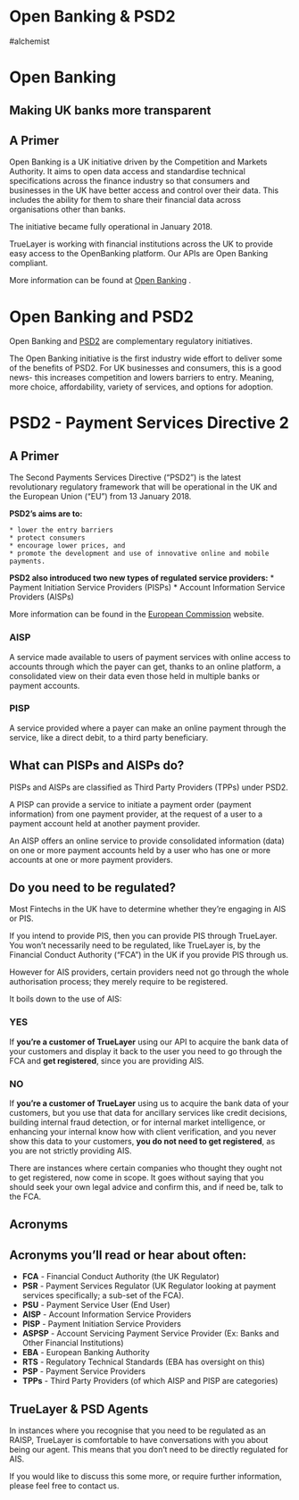 # Open Banking & PSD2 
#alchemist


# Open Banking
## Making UK banks more transparent
## A Primer
Open Banking is a UK initiative driven by the Competition and Markets Authority. It aims to open data access and standardise technical specifications across the finance industry so that consumers and businesses in the UK have better access and control over their data. This includes the ability for them to share their financial data across organisations other than banks.

The initiative became fully operational in January 2018.

TrueLayer is working with financial institutions across the UK to provide easy access to the OpenBanking platform. Our APIs are Open Banking compliant.

More information can be found at  [Open Banking](https://www.openbanking.org.uk/) .

# Open Banking and PSD2
Open Banking and  [PSD2](https://truelayer.com/psd2/)  are complementary regulatory initiatives.

The Open Banking initiative is the first industry wide effort to deliver some of the benefits of PSD2. For UK businesses and consumers, this is a good news- this increases competition and lowers barriers to entry. Meaning, more choice, affordability, variety of services, and options for adoption.



# PSD2 - Payment Services Directive 2
## A Primer
The Second Payments Services Directive (“PSD2”) is the latest revolutionary regulatory framework that will be operational in the UK and the European Union (“EU”) from 13 January 2018.

**PSD2’s aims are to:**

	* lower the entry barriers
	* protect consumers
	* encourage lower prices, and
	* promote the development and use of innovative online and mobile payments.

**PSD2 also introduced two new types of regulated service providers:**
	* Payment Initiation Service Providers (PISPs)
	* Account Information Service Providers (AISPs)

More information can be found in the  [European Commission](https://ec.europa.eu/info/law/payment-services-psd-2-directive-eu-2015-2366_en) website.


### AISP
A service made available to users of payment services with online access to accounts through which the payer can get, thanks to an online platform, a consolidated view on their data even those held in multiple banks or payment accounts.


### PISP
A service provided where a payer can make an online payment through the service, like a direct debit, to a third party beneficiary.

## What can PISPs and AISPs do?
PISPs and AISPs are classified as Third Party Providers (TPPs) under PSD2.

A PISP can provide a service to initiate a payment order (payment information) from one payment provider, at the request of a user to a payment account held at another payment provider.

An AISP offers an online service to provide consolidated information (data) on one or more payment accounts held by a user who has one or more accounts at one or more payment providers.

## Do you need to be regulated?
Most Fintechs in the UK have to determine whether they’re engaging in AIS or PIS.

If you intend to provide PIS, then you can provide PIS through TrueLayer. You won’t necessarily need to be regulated, like TrueLayer is, by the Financial Conduct Authority (“FCA”) in the UK if you provide PIS through us.

However for AIS providers, certain providers need not go through the whole authorisation process; they merely require to be registered.

It boils down to the use of AIS:

### YES
If **you’re a customer of TrueLayer** using our API to acquire the bank data of your customers and display it back to the user you need to go through the FCA and **get registered**, since you are providing AIS.

### NO

If **you’re a customer of TrueLayer** using us to acquire the bank data of your customers, but you use that data for ancillary services like credit decisions, building internal fraud detection, or for internal market intelligence, or enhancing your internal know how with client verification, and you never show this data to your customers, **you do not need to get registered**, as you are not strictly providing AIS.

There are instances where certain companies who thought they ought not to get registered, now come in scope. It goes without saying that you should seek your own legal advice and confirm this, and if need be, talk to the FCA.

## Acronyms
## Acronyms you’ll read or hear about often:
* **FCA** 	- Financial Conduct Authority (the UK Regulator)
* **PSR** 	- Payment Services Regulator (UK Regulator looking at payment 	services specifically; a sub-set of the FCA).
* **PSU** 	- Payment Service User (End User)
* **AISP** 	- Account Information Service Providers
* **PISP**	- Payment Initiation Service Providers
* **ASPSP** - Account Servicing Payment Service Provider (Ex: Banks and Other Financial Institutions)
* **EBA** 	- European Banking Authority
* **RTS** 	- Regulatory Technical Standards (EBA has oversight on this)
* **PSP** 	- Payment Service Providers
* **TPPs** 	- Third Party Providers (of which AISP and PISP are categories)

## TrueLayer & PSD Agents
In instances where you recognise that you need to be regulated as an RAISP, TrueLayer is comfortable to have conversations with you about being our agent. This means that you don’t need to be directly regulated for AIS.

If you would like to discuss this some more, or require further information, please feel free to contact us.


